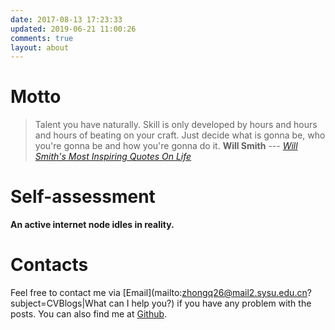 ```yaml
---
date: 2017-08-13 17:23:33
updated: 2019-06-21 11:00:26
comments: true
layout: about
---
```

# Motto
> Talent you have naturally.
> Skill is only developed by hours and hours and hours of beating on your craft.
> Just decide what is gonna be, who you're gonna be and how you're gonna do it.
> **Will Smith** --- <cite>[Will Smith's Most Inspiring Quotes On Life](https://www.youtube.com/watch?v=p2aDEYspVbQ&t=98s)</cite>

# Self-assessment
**An active internet node idles in reality.** 

# Contacts
Feel free to contact me via [Email](mailto:zhongq26@mail2.sysu.edu.cn?subject=CVBlogs|What can I help you?) if you have any problem with the posts.
You can also find me at [Github](http://github.com/zhongqin0820). 

